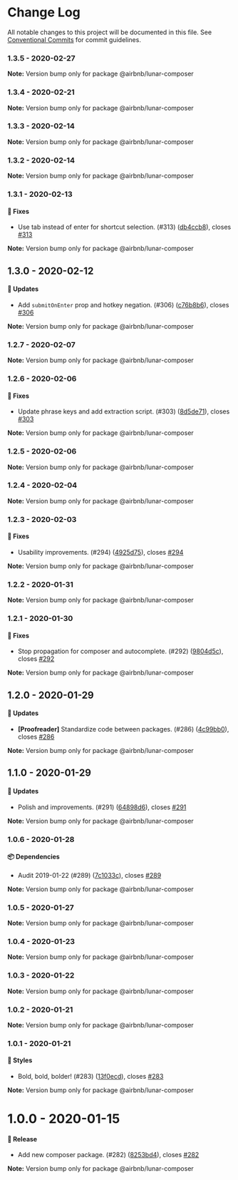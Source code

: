# Change Log

All notable changes to this project will be documented in this file.
See [Conventional Commits](https://conventionalcommits.org) for commit guidelines.

### 1.3.5 - 2020-02-27

**Note:** Version bump only for package @airbnb/lunar-composer





### 1.3.4 - 2020-02-21

**Note:** Version bump only for package @airbnb/lunar-composer





### 1.3.3 - 2020-02-14

**Note:** Version bump only for package @airbnb/lunar-composer





### 1.3.2 - 2020-02-14

**Note:** Version bump only for package @airbnb/lunar-composer





### 1.3.1 - 2020-02-13

#### 🐞 Fixes

- Use tab instead of enter for shortcut selection. (#313) ([db4ccb8](https://github.com/airbnb/lunar/commit/db4ccb8)), closes [#313](https://github.com/airbnb/lunar/issues/313)

**Note:** Version bump only for package @airbnb/lunar-composer





## 1.3.0 - 2020-02-12

#### 🚀 Updates

- Add `submitOnEnter` prop and hotkey negation. (#306) ([c76b8b6](https://github.com/airbnb/lunar/commit/c76b8b6)), closes [#306](https://github.com/airbnb/lunar/issues/306)

**Note:** Version bump only for package @airbnb/lunar-composer





### 1.2.7 - 2020-02-07

**Note:** Version bump only for package @airbnb/lunar-composer





### 1.2.6 - 2020-02-06

#### 🐞 Fixes

- Update phrase keys and add extraction script. (#303) ([8d5de71](https://github.com/airbnb/lunar/commit/8d5de71)), closes [#303](https://github.com/airbnb/lunar/issues/303)

**Note:** Version bump only for package @airbnb/lunar-composer





### 1.2.5 - 2020-02-06

**Note:** Version bump only for package @airbnb/lunar-composer





### 1.2.4 - 2020-02-04

**Note:** Version bump only for package @airbnb/lunar-composer





### 1.2.3 - 2020-02-03

#### 🐞 Fixes

- Usability improvements. (#294) ([4925d75](https://github.com/airbnb/lunar/commit/4925d75)), closes [#294](https://github.com/airbnb/lunar/issues/294)

**Note:** Version bump only for package @airbnb/lunar-composer





### 1.2.2 - 2020-01-31

**Note:** Version bump only for package @airbnb/lunar-composer





### 1.2.1 - 2020-01-30

#### 🐞 Fixes

- Stop propagation for composer and autocomplete. (#292) ([9804d5c](https://github.com/airbnb/lunar/commit/9804d5c)), closes [#292](https://github.com/airbnb/lunar/issues/292)

**Note:** Version bump only for package @airbnb/lunar-composer





## 1.2.0 - 2020-01-29

#### 🚀 Updates

- **[Proofreader]** Standardize code between packages. (#286) ([4c99bb0](https://github.com/airbnb/lunar/commit/4c99bb0)), closes [#286](https://github.com/airbnb/lunar/issues/286)

**Note:** Version bump only for package @airbnb/lunar-composer





## 1.1.0 - 2020-01-29

#### 🚀 Updates

- Polish and improvements. (#291) ([64898d6](https://github.com/airbnb/lunar/commit/64898d6)), closes [#291](https://github.com/airbnb/lunar/issues/291)

**Note:** Version bump only for package @airbnb/lunar-composer





### 1.0.6 - 2020-01-28

#### 📦 Dependencies

- Audit 2019-01-22 (#289) ([7c1033c](https://github.com/airbnb/lunar/commit/7c1033c)), closes [#289](https://github.com/airbnb/lunar/issues/289)

**Note:** Version bump only for package @airbnb/lunar-composer





### 1.0.5 - 2020-01-27

**Note:** Version bump only for package @airbnb/lunar-composer





### 1.0.4 - 2020-01-23

**Note:** Version bump only for package @airbnb/lunar-composer





### 1.0.3 - 2020-01-22

**Note:** Version bump only for package @airbnb/lunar-composer





### 1.0.2 - 2020-01-21

**Note:** Version bump only for package @airbnb/lunar-composer





### 1.0.1 - 2020-01-21

#### 🎨 Styles

- Bold, bold, bolder! (#283) ([13f0ecd](https://github.com/airbnb/lunar/commit/13f0ecd)), closes [#283](https://github.com/airbnb/lunar/issues/283)

**Note:** Version bump only for package @airbnb/lunar-composer





# 1.0.0 - 2020-01-15

#### 🎉 Release

- Add new composer package. (#282) ([8253bd4](https://github.com/airbnb/lunar/commit/8253bd4)), closes [#282](https://github.com/airbnb/lunar/issues/282)

**Note:** Version bump only for package @airbnb/lunar-composer
